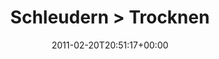 ---
retweeted: false
source: <a href="http://twitter.com/#!/download/ipad" rel="nofollow">Twitter for iPad</a>
entities:
  hashtags: []
  symbols: []
  user_mentions: []
  urls: []
display_text_range:
- '0'
- '24'
favorite_count: '0'
id_str: '39426887272890368'
truncated: false
retweet_count: '0'
id: '39426887272890368'
created_at: Sun Feb 20 20:51:17 +0000 2011
favorited: false
full_text: Schleudern &gt; Trocknen
lang: de
tags:
- pesos:twitter
date: '2011-02-20T20:51:17+00:00'
src: https://twitter.com/bascht/status/39426887272890368
original_url: https://twitter.com/bascht/status/39426887272890368
type: twitter_tweet
text: Schleudern &gt; Trocknen
title: Schleudern &gt; Trocknen

---